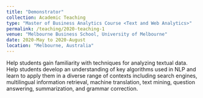```yaml
---
title: "Demonstrator"
collection: Academic Teaching
type: "Master of Business Analytics Course <Text and Web Analytics>"
permalink: /teaching/2020-teaching-1
venue: "Melbourne Business School, University of Melbourne"
date: 2020-May to 2020-August
location: "Melbourne, Australia"
---
```

Help students gain familiarity with techniques for analyzing textual data. Help students develop an understanding of key algorithms used in NLP and learn to apply them in a diverse range of contexts including search engines, multilingual information retrieval, machine translation, text mining, question answering, summarization, and grammar correction.
